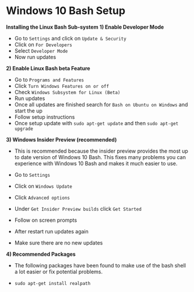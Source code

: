 # Windows 10 Bash Setup

**Installing the Linux Bash Sub-system**
**1) Enable Developer Mode**
  
  * Go to `Settings` and click on `Update & Security`
  * Click on `For Developers`
  * Select `Developer Mode`
  * Now run updates

**2) Enable Linux Bash beta Feature**

  * Go to `Programs and Features`
  * Click `Turn Windows Features on or off`
  * Check `Windows Subsystem for Linux (Beta)`
  * Run updates 
  * Once all updates are finished search for `Bash on Ubuntu on Windows` and start the up
  * Follow setup instructions
  * Once setup update with `sudo apt-get update` and then `sudo apt-get upgrade`

**3) Windows Insider Preview (recommended)**

  * This is recommended because the insider preview provides the most up to date version of Windows 10 Bash. This fixes many problems you can experience with Windows 10 Bash and makes it much easier to use. 

  * Go to `Settings`
  * Click on `Windows Update`
  * Click `Advanced options`
  * Under `Get Insider Preview builds` click `Get Started`
  * Follow on screen prompts
  * After restart run updates again
  * Make sure there are no new updates

**4) Recommended Packages**
 
 * The following packages have been found to make use of the bash shell a lot easier or fix potential problems.

 * `sudo apt-get install realpath` 
